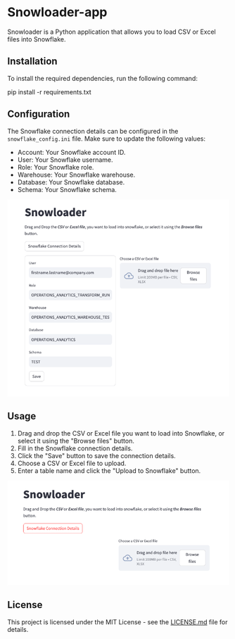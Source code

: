 # Snowloader-app

Snowloader is a Python application that allows you to load CSV or Excel files into Snowflake.

## Installation

To install the required dependencies, run the following command:

pip install -r requirements.txt

## Configuration

The Snowflake connection details can be configured in the `snowflake_config.ini` file. Make sure to update the following values:

- Account: Your Snowflake account ID.
- User: Your Snowflake username.
- Role: Your Snowflake role.
- Warehouse: Your Snowflake warehouse.
- Database: Your Snowflake database.
- Schema: Your Snowflake schema.

![Alt text](image-1.png)


## Usage

1. Drag and drop the CSV or Excel file you want to load into Snowflake, or select it using the "Browse files" button.
2. Fill in the Snowflake connection details.
3. Click the "Save" button to save the connection details.
4. Choose a CSV or Excel file to upload.
5. Enter a table name and click the "Upload to Snowflake" button.

![Alt text](image.png)


## License

This project is licensed under the MIT License - see the [LICENSE.md](LICENSE.md) file for details.
